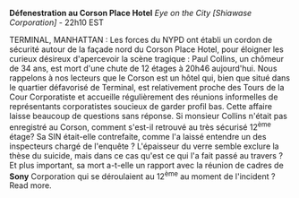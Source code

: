 ﻿**Défenestration au Corson Place Hotel**
*Eye on the City [Shiawase Corporation]* - 22h10 EST

TERMINAL, MANHATTAN : Les forces du NYPD ont établi un cordon de sécurité autour de la façade nord du Corson Place Hotel, pour éloigner les curieux désireux d'apercevoir la scène tragique : Paul Collins, un chômeur de 34 ans, est mort d'une chute de 12 étages à 20h46 aujourd'hui.
Nous rappelons à nos lecteurs que le Corson est un hôtel qui, bien que situé dans le quartier défavorisé de Terminal, est relativement proche des Tours de la Cour Corporatiste et accueille régulièrement des réunions informelles de représentants corporatistes soucieux de garder profil bas.
Cette affaire laisse beaucoup de questions sans réponse. Si monsieur Collins n'était pas enregistré au Corson, comment s'est-il retrouvé au très sécurisé 12<sup>ème</sup> étage? Sa SIN était-elle contrefaite, comme l'a laissé entendre un des inspecteurs chargé de l'enquête ? L'épaisseur du verre semble exclure la thèse du suicide, mais dans ce cas qu'est ce qui l'a fait passé au travers ? Et plus important, sa mort a-t-elle un rapport avec la réunion de cadres de **Sony** Corporation qui se déroulaient au 12<sup>ème</sup> au moment de l'incident ? Read more.
